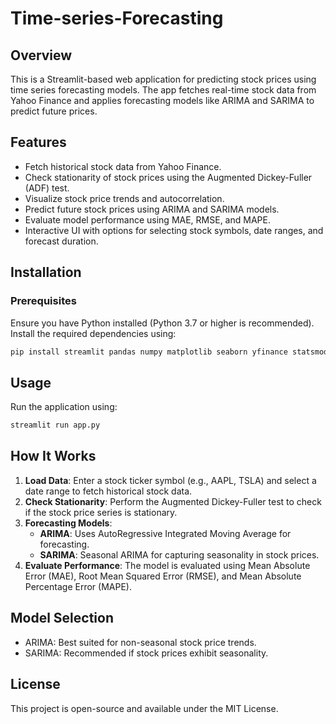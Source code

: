 # Time-series-Forecasting

## Overview
This is a Streamlit-based web application for predicting stock prices using time series forecasting models. The app fetches real-time stock data from Yahoo Finance and applies forecasting models like ARIMA and SARIMA to predict future prices.

## Features
- Fetch historical stock data from Yahoo Finance.
- Check stationarity of stock prices using the Augmented Dickey-Fuller (ADF) test.
- Visualize stock price trends and autocorrelation.
- Predict future stock prices using ARIMA and SARIMA models.
- Evaluate model performance using MAE, RMSE, and MAPE.
- Interactive UI with options for selecting stock symbols, date ranges, and forecast duration.

## Installation

### Prerequisites
Ensure you have Python installed (Python 3.7 or higher is recommended). Install the required dependencies using:

```sh
pip install streamlit pandas numpy matplotlib seaborn yfinance statsmodels scikit-learn xgboost
```

## Usage
Run the application using:

```sh
streamlit run app.py
```

## How It Works
1. **Load Data**: Enter a stock ticker symbol (e.g., AAPL, TSLA) and select a date range to fetch historical stock data.
2. **Check Stationarity**: Perform the Augmented Dickey-Fuller test to check if the stock price series is stationary.
3. **Forecasting Models**:
   - **ARIMA**: Uses AutoRegressive Integrated Moving Average for forecasting.
   - **SARIMA**: Seasonal ARIMA for capturing seasonality in stock prices.
4. **Evaluate Performance**: The model is evaluated using Mean Absolute Error (MAE), Root Mean Squared Error (RMSE), and Mean Absolute Percentage Error (MAPE).

## Model Selection
- ARIMA: Best suited for non-seasonal stock price trends.
- SARIMA: Recommended if stock prices exhibit seasonality.

## License
This project is open-source and available under the MIT License.

